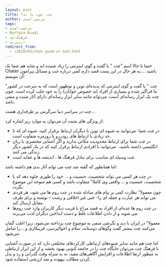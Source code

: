 ```yaml
---
layout: post
title: چت، خوب یا بد؟
author: مرتضی اسدی
tags:
- مرتضی-اسدی
- Morteza-Asadi
- فرهنگ-چت
- اینترنت
redirect_from:
  - /2010/03/chat-good-or-bad.html
---
```

حتما تا حالا اسم "چت " یا گفت و گوی اینترنتی را زیاد شنیده اید و شاید هم شما یک Chater باشید ….به هر حال در این پست قصد دارم کمی درباره چت و مسائل پیرامون آن بنویسم:



"چت " یا گفت و گوی اینترنتی که پدیده‌ای نوین و نوظهور است که به سرعت در کشور ما فراگیر شده و بسیاری از افراد (به خصوص جوانان) را به خود جلب کرده است. چون چت یک ابزار رسانه‌ای است، می‌تواند مانند سایر ابزار رسانه‌ای دارای آثار مثبت و منفی باشد.

چت در سراسر دنیا سرگرمی پر طرفداری هست...

از ویژگی های مثبت آن می‌توان به موارد زیر اشاره کرد:


*   در چت شما  می‌توانید به شیوه ای نوین با دیگران ارتباط برقرار کنید، شیوه ای که تا حد زیادی با ارتباط های رودررو یا روزمره متفاوت است.
*   در چت شما برای ارتباط محدودیت مکانی ندارید و اگر آشنایی مختصری با زبان انگلیسی داشته باشید،  می‌توانید با افرادی ارتباط برقرار کنید که در یک کشور دیگر زندگی می کنند.
*   چت وسیله ای مناسب برای تبادل فرهنگ ها ، اندیشه ها و عقاید است.

اما همانطور که گفته شد چت می تواند آثار بدی هم داشته باشد:


*   در چت هر کسی می تواند شخصیت، جنسیت و … خود را طوری جلوه دهد که با شخصیت، جنسیت و … واقعی وی کاملا” متفاوت باشد و کسی هم متوجه این موضوع نگردد.
*   چون معمولا” نظارت کمی بر پیام های مبادله شده در چت روم ها می شود، هر فردی می تواند هر عبارت و جمله ای را\- حتی غیر اخلاقی و زشت – نوشته و برای طرف مقابل ارسال کند.
*   در چت روم ها عده‌ای از افراد به قصد مزاح یا فریب دیگر کاربران وارد چت روم‌ها می شوند و از دادن اطلاعات غلط و دست انداختن دیگران لذت می‌برند.  

معمولا” در ایران با دید و نگرشی منفی به موضوع چت پرداخته می‌شود، زیرا اغلب گمان می‌کنند چت بیشتر گفت وگوهای دوستانه، سلام و احوالپرسی، فریبکاری و …را شامل می‌شود.

اما چت هم مانند سایر شیوه‌های ارتباطی کارکردهای مختلفی دارد که در صورت آشنایی با فرهنگ‌ چت می‌توان جایگاه چت را در جامعه کنونی بهبود بخشد و از این ابزار ارتباطی به منظور ارتقا اطلاعات و افزایش آگاهی‌های مفید، نه به منزله وقت گذرانی و رد و بدل کردن مطالب بیهوده و ضد ارزشی استفاده شود.
